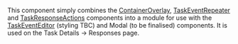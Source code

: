 <div data-ff_module-task-responses=""></div>

This component simply combines the [ContainerOverlay](/blocks/core/ff_container/ff_container-overlay/ff_container-overlay.html), [TaskEventRepeater](/blocks/core/ff_module/ff_module-task-event-repeater/ff_module-task-event-repeater.html) and [TaskResponseActions](/blocks/core/ff_module/ff_module-task-response-actions/ff_module-task-response-actions.html) components into a module for use with the [TaskEventEditor](/blocks/core/ff_module/ff_module-task-event-editor/ff_module-task-event-editor.html) (styling TBC) and Modal (to be finalised) components. 
It is used on the Task Details -> Responses page.
